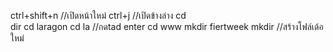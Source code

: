 ctrl+shift+n //เปิดหน้าใหม่
ctrl+j //เปิดข้างล่าง
cd \
dir
cd laragon
cd la //กดtad enter
cd www
mkdir fiertweek
mkdir //สร้างโฟล์เด้อใหม่